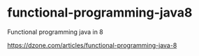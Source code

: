 # functional-programming-java8
Functional programming java in 8

https://dzone.com/articles/functional-programming-java-8

